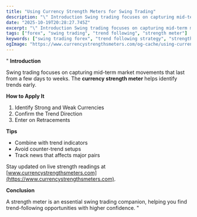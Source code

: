 ```yaml
---
title: "Using Currency Strength Meters for Swing Trading"
description: "\" Introduction Swing trading focuses on capturing mid-term market movements that last from a few days to weeks..."
date: "2025-10-19T20:28:27.745Z"
excerpt: "\" Introduction Swing trading focuses on capturing mid-term market movements that last from a few days to weeks. The currency strength meter helps identify trends early. How to Apply It 1. Identify Strong and Weak Currencies 2. Confirm the Trend Direction 3. Enter on Retracements Tips - Combine with trend..."
tags: ["forex", "swing trading", "trend following", "strength meter"]
keywords: ["swing trading forex", "trend following strategy", "strength meter swing trading", "currency analysis", "forex trend signals"]
ogImage: "https://www.currencystrengthsmeters.com/og-cache/using-currency-strength-meters-for-swing-trading.jpg"
---
```

"
**Introduction**

Swing trading focuses on capturing mid-term market movements that last from a few days to weeks. The **currency strength meter** helps identify trends early.

**How to Apply It**

1. Identify Strong and Weak Currencies  
2. Confirm the Trend Direction  
3. Enter on Retracements  

**Tips**

- Combine with trend indicators  
- Avoid counter-trend setups  
- Track news that affects major pairs  

Stay updated on live strength readings at [www.currencystrengthsmeters.com](https://www.currencystrengthsmeters.com).

**Conclusion**

A strength meter is an essential swing trading companion, helping you find trend-following opportunities with higher confidence.
"

